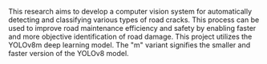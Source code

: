 This research aims to develop a computer vision system for automatically detecting and classifying various types of road cracks. 
This process can be used to improve road maintenance efficiency and safety by enabling faster and more objective identification of road damage. 
This project utilizes the YOLOv8m deep learning model. 
The "m" variant signifies the smaller and faster version of the YOLOv8 model.


